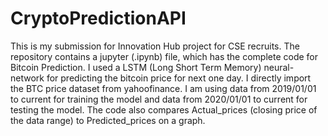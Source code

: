 # CryptoPredictionAPI

This is my submission for Innovation Hub project for CSE recruits.
The repository contains a jupyter (.ipynb) file, which has the complete code for Bitcoin Prediction.
I used a LSTM (Long Short Term Memory) neural-network for predicting the bitcoin price for next one day. I directly import the BTC price dataset from yahoofinance. I am using data from 2019/01/01 to current for training the model and data from 2020/01/01 to current for testing the model. The code also compares Actual_prices (closing price of the data range) to Predicted_prices on a graph.
